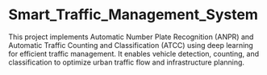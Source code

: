 # Smart_Traffic_Management_System
This project implements Automatic Number Plate Recognition (ANPR) and Automatic Traffic Counting and Classification (ATCC) using deep learning for efficient traffic management. It enables vehicle detection, counting, and classification to optimize urban traffic flow and infrastructure planning.
